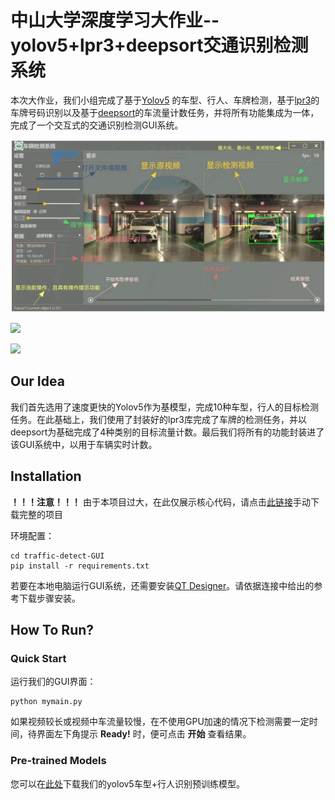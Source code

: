 # 中山大学深度学习大作业--yolov5+lpr3+deepsort交通识别检测系统

本次大作业，我们小组完成了基于[Yolov5](https://github.com/ultralytics/yolov5) 的车型、行人、车牌检测，基于[lpr3](https://github.com/szad670401/HyperLPR)的车牌号码识别以及基于[deepsort](https://github.com/dyh/unbox_yolov5_deepsort_counting)的车流量计数任务，并将所有功能集成为一体，完成了一个交互式的交通识别检测GUI系统。

![](https://github.com/donahowe/traffic-detect-GUI/blob/main/GUI_picture/window.jpg)

![](https://github.com/donahowe/traffic-detect-GUI/blob/main/GUI_picture/1.gif)

![](https://github.com/donahowe/traffic-detect-GUI/blob/main/GUI_picture/2.gif)

## Our Idea

我们首先选用了速度更快的Yolov5作为基模型，完成10种车型，行人的目标检测任务。在此基础上，我们使用了封装好的lpr3库完成了车牌的检测任务，并以deepsort为基础完成了4种类别的目标流量计数。最后我们将所有的功能封装进了该GUI系统中，以用于车辆实时计数。

## Installation

**！！！注意！！！** 由于本项目过大，在此仅展示核心代码，请点击[此链接](https://drive.google.com/file/d/1Om0wxQnEFDvAnwqUIRitR9MDWjdC6Qqg/view?usp=sharing)手动下载完整的项目

环境配置：
```
cd traffic-detect-GUI
pip install -r requirements.txt
```

若要在本地电脑运行GUI系统，还需要安装[QT Designer](https://blog.csdn.net/qq_32892383/article/details/108867482)。请依据连接中给出的参考下载步骤安装。

## How To Run?

### Quick Start

运行我们的GUI界面：
```
python mymain.py
```
如果视频较长或视频中车流量较慢，在不使用GPU加速的情况下检测需要一定时间，待界面左下角提示 **Ready!** 时，便可点击 **开始** 查看结果。

### Pre-trained Models

您可以在[此处](https://drive.google.com/file/d/1qMw3ofK_nJauSrvDFTfoThprqvynLgB7/view?usp=sharing)下载我们的yolov5车型+行人识别预训练模型。
